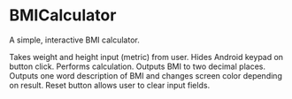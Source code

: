 # BMICalculator
A simple, interactive BMI calculator.

Takes weight and height input (metric) from user.
Hides Android keypad on button click.
Performs calculation.
Outputs BMI to two decimal places.
Outputs one word description of BMI and changes screen color depending on result.
Reset button allows user to clear input fields.

